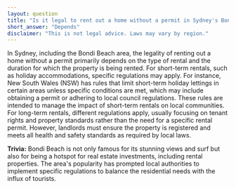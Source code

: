 ```yaml
---
layout: question
title: "Is it legal to rent out a home without a permit in Sydney's Bondi Beach area?"
short_answer: "Depends"
disclaimer: "This is not legal advice. Laws may vary by region."
---
```


In Sydney, including the Bondi Beach area, the legality of renting out a home without a permit primarily depends on the type of rental and the duration for which the property is being rented. For short-term rentals, such as holiday accommodations, specific regulations may apply. For instance, New South Wales (NSW) has rules that limit short-term holiday lettings in certain areas unless specific conditions are met, which may include obtaining a permit or adhering to local council regulations. These rules are intended to manage the impact of short-term rentals on local communities. For long-term rentals, different regulations apply, usually focusing on tenant rights and property standards rather than the need for a specific rental permit. However, landlords must ensure the property is registered and meets all health and safety standards as required by local laws.

**Trivia:** Bondi Beach is not only famous for its stunning views and surf but also for being a hotspot for real estate investments, including rental properties. The area's popularity has prompted local authorities to implement specific regulations to balance the residential needs with the influx of tourists.
